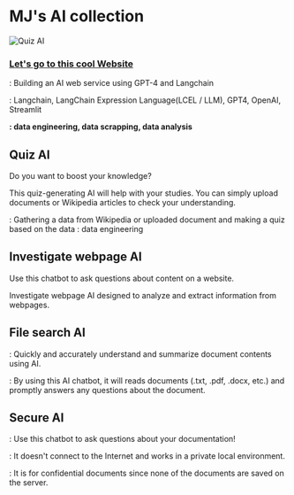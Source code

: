 # MJ's AI collection

![Quiz AI](https://github.com/user-attachments/assets/01ecb7b6-8d52-4ffe-81ef-0ba1272772da)



### **[Let's go to this cool Website](https://mj-ai-collection.streamlit.app/Quiz_AI)**



: Building an AI web service using GPT-4 and Langchain

: Langchain, LangChain Expression Language(LCEL / LLM), GPT4, OpenAI, Streamlit

**: data engineering, data scrapping, data analysis**


## Quiz AI ##

Do you want to boost your knowledge?

This quiz-generating AI will help with your studies. 
You can simply upload documents or Wikipedia articles to check your understanding.

: Gathering a data from Wikipedia or uploaded document and making a quiz based on the data
: data engineering


###     


## Investigate webpage AI ##

Use this chatbot to ask questions about content on a website.

Investigate webpage AI designed to analyze and extract information from webpages.


###

## File search AI ##

: Quickly and accurately understand and summarize document contents using AI.

: By using this AI chatbot, it will reads documents (.txt, .pdf, .docx, etc.) and promptly answers any questions about the document.



###


## Secure AI ##

: Use this chatbot to ask questions about your documentation!

: It doesn't connect to the Internet and works in a private local environment.

: It is for confidential documents since none of the documents are saved on the server.



###

